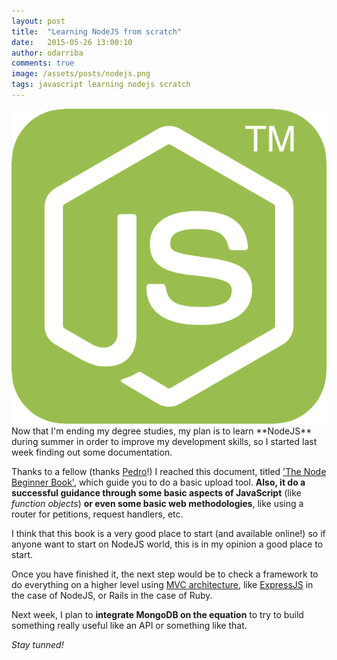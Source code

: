 ```yaml
---
layout: post
title:  "Learning NodeJS from scratch"
date:   2015-05-26 13:00:10
author: odarriba
comments: true
image: /assets/posts/nodejs.png
tags: javascript learning nodejs scratch
---
```


<img class='pull-right xs-size' src='/assets/posts/nodejs.png' />
Now that I'm ending my degree studies, my plan is to learn **NodeJS** during summer in order to improve my development skills, so I started last week finding out some documentation.

Thanks to a fellow (thanks [Pedro][pmareke]!) I reached this document, titled ['The Node Beginner Book'][nodebook], which guide you to do a basic upload tool. **Also, it do a successful guidance through some basic aspects of JavaScript** (like *function objects*) **or even some basic web methodologies**, like using a router for petitions, request handlers, etc.

I think that this book is a very good place to start (and available online!) so if anyone want to start on NodeJS world, this is in my opinion a good place to start.

<!--more-->

Once you have finished it, the next step would be to check a framework to do everything on a higher level using [MVC architecture][mvc], like [ExpressJS][expressjs] in the case of NodeJS, or Rails in the case of Ruby.

Next week, I plan to **integrate MongoDB on the equation** to try to build something really useful like an API or something like that.

*Stay tunned!*

[pmareke]: http://pmareke.me/
[nodebook]: http://www.rmdkwikform.com/wp-content/uploads/2014/03/nodebeginner.pdf
[mvc]: http://en.wikipedia.org/wiki/Model%E2%80%93view%E2%80%93controller
[expressjs]: http://expressjs.com/